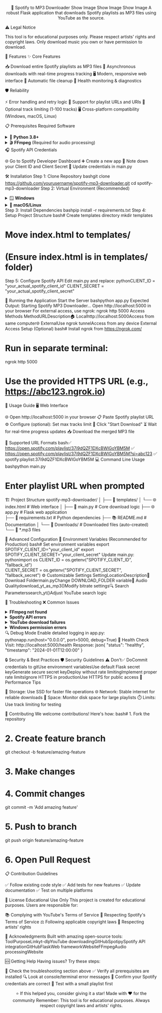 <div align="center">
🎵 Spotify to MP3 Downloader
Show Image
Show Image
Show Image
A robust Flask application that downloads Spotify playlists as MP3 files using YouTube as the source.
</div>

⚠️ Legal Notice

This tool is for educational purposes only. Please respect artists' rights and copyright laws. Only download music you own or have permission to download.


🚀 Features
✨ Core Features

📥 Download entire Spotify playlists as MP3 files
🔄 Asynchronous downloads with real-time progress tracking
🖥️ Modern, responsive web interface
🧹 Automatic file cleanup
💚 Health monitoring & diagnostics

🛡️ Reliability

⚡ Error handling and retry logic
🔗 Support for playlist URLs and URIs
🎯 Optional track limiting (1-100 tracks)
🖥️ Cross-platform compatibility (Windows, macOS, Linux)


📋 Prerequisites
Required Software
<details>
<summary>🐍 <strong>Python 3.8+</strong></summary>
bash# Check your Python version
python --version
Download from: https://python.org/downloads/
</details>
<details>
<summary>🎬 <strong>FFmpeg</strong> (Required for audio processing)</summary>
Windows:
powershell# Download from https://ffmpeg.org/download.html
# Add to PATH environment variable
macOS:
bashbrew install ffmpeg
Ubuntu/Debian:
bashsudo apt update
sudo apt install ffmpeg
Verify installation:
bashffmpeg -version
</details>
🎧 Spotify API Credentials

🌐 Go to Spotify Developer Dashboard
➕ Create a new app
📝 Note down your Client ID and Client Secret
🔧 Update credentials in main.py


🛠️ Installation
Step 1: Clone Repository
bashgit clone https://github.com/yourusername/spotify-mp3-downloader.git
cd spotify-mp3-downloader
Step 2: Virtual Environment (Recommended)
<details>
<summary>🪟 <strong>Windows</strong></summary>
powershellpython -m venv venv
venv\Scripts\activate
</details>
<details>
<summary>🍎 <strong>macOS/Linux</strong></summary>
bashpython -m venv venv
source venv/bin/activate
</details>
Step 3: Install Dependencies
bashpip install -r requirements.txt
Step 4: Setup Project Structure
bash# Create templates directory
mkdir templates

# Move index.html to templates/
# (Ensure index.html is in templates/ folder)
Step 5: Configure Spotify API
Edit main.py and replace:
pythonCLIENT_ID = "your_actual_spotify_client_id"
CLIENT_SECRET = "your_actual_spotify_client_secret"

🚀 Running the Application
Start the Server
bashpython app.py
Expected Output:
Starting Spotify MP3 Downloader...
Open http://localhost:5000 in your browser
For external access, use ngrok: ngrok http 5000
Access Methods
MethodURLDescription🏠 Localhttp://localhost:5000Access from same computer🌐 ExternalUse ngrok tunnelAccess from any device
External Access Setup (Optional)
bash# Install ngrok from https://ngrok.com/
# Run in separate terminal:
ngrok http 5000

# Use the provided HTTPS URL (e.g., https://abc123.ngrok.io)

📱 Usage Guide
🖥️ Web Interface

🌐 Open http://localhost:5000 in your browser
📋 Paste Spotify playlist URL
⚙️ Configure (optional): Set max tracks limit
🚀 Click "Start Download"
⏳ Wait for real-time progress updates
📥 Download the merged MP3 file

🔗 Supported URL Formats
bash✅ https://open.spotify.com/playlist/37i9dQZF1DXcBWIGoYBM5M
✅ https://open.spotify.com/playlist/37i9dQZF1DXcBWIGoYBM5M?si=abc123
✅ spotify:playlist:37i9dQZF1DXcBWIGoYBM5M
💻 Command Line Usage
bashpython main.py
# Enter playlist URL when prompted

🏗️ Project Structure
spotify-mp3-downloader/
│
├── 📁 templates/
│   └── 🌐 index.html          # Web interface
│
├── 🐍 main.py                 # Core download logic
├── 🌐 app.py                  # Flask web application  
├── 📄 requirements.txt        # Python dependencies
├── 📚 README.md              # Documentation
│
└── 📁 Downloads/             # Downloaded files (auto-created)
    └── 🎵 *.mp3 files

🔧 Advanced Configuration
🔐 Environment Variables (Recommended for Production)
bash# Set environment variables
export SPOTIFY_CLIENT_ID="your_client_id"
export SPOTIFY_CLIENT_SECRET="your_client_secret"
Update main.py:
pythonimport os
CLIENT_ID = os.getenv("SPOTIFY_CLIENT_ID", "fallback_id")  
CLIENT_SECRET = os.getenv("SPOTIFY_CLIENT_SECRET", "fallback_secret")
⚙️ Customizable Settings
SettingLocationDescription📁 Download Foldermain.pyChange DOWNLOAD_FOLDER variable🎵 Audio Qualitydownload_yt_as_mp3()Modify bitrate settings🔍 Search Parameterssearch_yt()Adjust YouTube search logic

🐛 Troubleshooting
❌ Common Issues
<details>
<summary><strong>FFmpeg not found</strong></summary>
Error:
Error: FFmpeg is not installed or not in PATH
Solution:

✅ Install FFmpeg from official website
✅ Add FFmpeg to system PATH
✅ Restart terminal/command prompt
✅ Verify: ffmpeg -version

</details>
<details>
<summary><strong>Spotify API errors</strong></summary>
Error:
Error: Spotify client initialization failed
Solution:

✅ Verify Client ID and Client Secret
✅ Check Spotify Developer Dashboard
✅ Ensure credentials are correctly placed in main.py

</details>
<details>
<summary><strong>YouTube download failures</strong></summary>
Common Causes:

🌍 Region-locked videos
🚫 Age-restricted content
📺 Unavailable videos

Behavior:

⏭️ App automatically skips failed downloads
✅ Continues with remaining tracks

</details>
<details>
<summary><strong>Windows permission errors</strong></summary>
Solutions:

🛡️ Run Command Prompt as Administrator
📁 Change download folder to user directory
🔒 Check folder write permissions

</details>
🔍 Debug Mode
Enable detailed logging in app.py:
pythonapp.run(host="0.0.0.0", port=5000, debug=True)
💚 Health Check
Visit: http://localhost:5000/health
Response:
json{
  "status": "healthy",
  "timestamp": "2024-01-01T12:00:00"
}

🔒 Security & Best Practices
🛡️ Security Guidelines
⚠️ Don't✅ DoCommit credentials to gitUse environment variablesUse default Flask secret keyGenerate secure secret keyDeploy without rate limitingImplement proper rate limitsIgnore HTTPS in productionUse HTTPS for public access
🚀 Performance Tips

💾 Storage: Use SSD for faster file operations
🌐 Network: Stable internet for reliable downloads
💽 Space: Monitor disk space for large playlists
⏱️ Limits: Use track limiting for testing


🤝 Contributing
We welcome contributions! Here's how:
bash# 1. Fork the repository
# 2. Create feature branch
git checkout -b feature/amazing-feature

# 3. Make changes
# 4. Commit changes  
git commit -m 'Add amazing feature'

# 5. Push to branch
git push origin feature/amazing-feature

# 6. Open Pull Request
📋 Contribution Guidelines

✅ Follow existing code style
✅ Add tests for new features
✅ Update documentation
✅ Test on multiple platforms


📄 License
Educational Use Only
This project is created for educational purposes. Users are responsible for:

📚 Complying with YouTube's Terms of Service
🎵 Respecting Spotify's Terms of Service
⚖️ Following applicable copyright laws
🎨 Respecting artists' rights


🙏 Acknowledgments
Built with amazing open-source tools:
ToolPurposeLinkyt-dlpYouTube downloadingGitHubSpotipySpotify API integrationGitHubFlaskWeb frameworkWebsiteFFmpegAudio processingWebsite

🆘 Getting Help
Having issues? Try these steps:

📖 Check the troubleshooting section above
✅ Verify all prerequisites are installed
🔍 Look at console/terminal error messages
🔐 Confirm your Spotify credentials are correct
🧪 Test with a small playlist first


<div align="center">
⭐ If this helped you, consider giving it a star!
Made with ❤️ for the community
Remember: This tool is for educational purposes. Always respect copyright laws and artists' rights.
</div>
